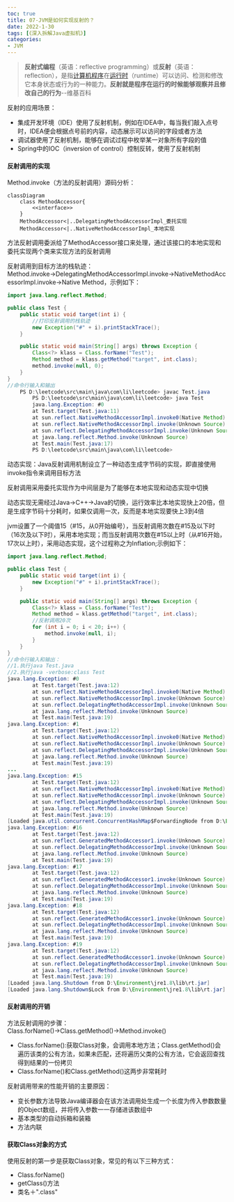 ```yaml
---
toc: true
title: 07-JVM是如何实现反射的？
date: 2022-1-30
tags: [《深入拆解Java虚拟机》] 
categories:
- JVM
---
```

> **反射式编程**（英语：reflective programming）或**反射**（英语：reflection），是指[计算机程序](https://zh.wikipedia.org/wiki/计算机程序)在[运行时](https://zh.wikipedia.org/wiki/运行时)（runtime）可以访问、检测和修改它本身状态或行为的一种能力。**反射就是程序在运行的时候能够观察并且修改自己的行为**--维基百科

反射的应用场景：

- 集成开发环境（IDE）使用了反射机制，例如在IDEA中，每当我们敲入点号时，IDEA便会根据点号前的内容，动态展示可以访问的字段或者方法
- 调试器使用了反射机制，能够在调试过程中枚举某一对象所有字段的值
- Spring中的IOC（inversion of control）控制反转，使用了反射机制
  
<!--more-->

#### 反射调用的实现

Method.invoke（方法的反射调用）源码分析：

```mermaid
classDiagram
	class MethodAccessor{
		<<interface>>
	}
	MethodAccessor<|..DelegatingMethodAccessorImpl_委托实现
	MethodAccessor<|..NativeMethodAccessorImpl_本地实现
```

方法反射调用委派给了MethodAccessor接口来处理，通过该接口的本地实现和委托实现两个类来实现方法的反射调用

反射调用到目标方法的栈轨迹：Method.invoke→DelegatingMethodAccessorImpl.invoke→NativeMethodAccessorImpl.invoke→Native Method，示例如下：

```java
import java.lang.reflect.Method;

public class Test {
    public static void target(int i) {
        //打印反射调用的栈轨迹
        new Exception("#" + i).printStackTrace();
    }

    public static void main(String[] args) throws Exception {
        Class<?> klass = Class.forName("Test");
        Method method = klass.getMethod("target", int.class);
        method.invoke(null, 0);
    }
}
//命令行输入和输出
    PS D:\leetcode\src\main\java\com\li\leetcode> javac Test.java
        PS D:\leetcode\src\main\java\com\li\leetcode> java Test
        java.lang.Exception: #0
        at Test.target(Test.java:11)
        at sun.reflect.NativeMethodAccessorImpl.invoke0(Native Method)
        at sun.reflect.NativeMethodAccessorImpl.invoke(Unknown Source)
        at sun.reflect.DelegatingMethodAccessorImpl.invoke(Unknown Source)
        at java.lang.reflect.Method.invoke(Unknown Source)
        at Test.main(Test.java:17)
        PS D:\leetcode\src\main\java\com\li\leetcode>
```

动态实现：Java反射调用机制设立了一种动态生成字节码的实现，即直接使用invoke指令来调用目标方法

反射调用采用委托实现作为中间层是为了能够在本地实现和动态实现中切换

动态实现无需经过Java→C++→Java的切换，运行效率比本地实现快上20倍，但是生成字节码十分耗时，如果仅调用一次，反而是本地实现要快上3到4倍

jvm设置了一个阈值15（#15，从0开始编号），当反射调用次数在#15及以下时（16次及以下时），采用本地实现；而当反射调用次数在#15以上时（从#16开始，17次以上时），采用动态实现，这个过程称之为Inflation;示例如下：

```java
import java.lang.reflect.Method;

public class Test {
    public static void target(int i) {
        new Exception("#" + i).printStackTrace();
    }

    public static void main(String[] args) throws Exception {
        Class<?> klass = Class.forName("Test");
        Method method = klass.getMethod("target", int.class);
        //反射调用20次
        for (int i = 0; i < 20; i++) {
            method.invoke(null, i);
        }
    }
}
//命令行输入和输出：
//1.执行java Test.java
//2.执行java -verbose:class Test
java.lang.Exception: #0
        at Test.target(Test.java:12)
        at sun.reflect.NativeMethodAccessorImpl.invoke0(Native Method)
        at sun.reflect.NativeMethodAccessorImpl.invoke(Unknown Source)
        at sun.reflect.DelegatingMethodAccessorImpl.invoke(Unknown Source)
        at java.lang.reflect.Method.invoke(Unknown Source)
        at Test.main(Test.java:19)
java.lang.Exception: #1
        at Test.target(Test.java:12)
        at sun.reflect.NativeMethodAccessorImpl.invoke0(Native Method)
        at sun.reflect.NativeMethodAccessorImpl.invoke(Unknown Source)
        at sun.reflect.DelegatingMethodAccessorImpl.invoke(Unknown Source)
        at java.lang.reflect.Method.invoke(Unknown Source)
        at Test.main(Test.java:19)
...
java.lang.Exception: #15
        at Test.target(Test.java:12)
        at sun.reflect.NativeMethodAccessorImpl.invoke0(Native Method)
        at sun.reflect.NativeMethodAccessorImpl.invoke(Unknown Source)
        at sun.reflect.DelegatingMethodAccessorImpl.invoke(Unknown Source)
        at java.lang.reflect.Method.invoke(Unknown Source)
        at Test.main(Test.java:19)
[Loaded java.util.concurrent.ConcurrentHashMap$ForwardingNode from D:\Environment\jre1.8\lib\rt.jar]
java.lang.Exception: #16
        at Test.target(Test.java:12)
        at sun.reflect.GeneratedMethodAccessor1.invoke(Unknown Source)
        at sun.reflect.DelegatingMethodAccessorImpl.invoke(Unknown Source)
        at java.lang.reflect.Method.invoke(Unknown Source)
        at Test.main(Test.java:19)
java.lang.Exception: #17
        at Test.target(Test.java:12)
        at sun.reflect.GeneratedMethodAccessor1.invoke(Unknown Source)
        at sun.reflect.DelegatingMethodAccessorImpl.invoke(Unknown Source)
        at java.lang.reflect.Method.invoke(Unknown Source)
        at Test.main(Test.java:19)
java.lang.Exception: #18
        at Test.target(Test.java:12)
        at sun.reflect.GeneratedMethodAccessor1.invoke(Unknown Source)
        at sun.reflect.DelegatingMethodAccessorImpl.invoke(Unknown Source)
        at java.lang.reflect.Method.invoke(Unknown Source)
        at Test.main(Test.java:19)
java.lang.Exception: #19
        at Test.target(Test.java:12)
        at sun.reflect.GeneratedMethodAccessor1.invoke(Unknown Source)
        at sun.reflect.DelegatingMethodAccessorImpl.invoke(Unknown Source)
        at java.lang.reflect.Method.invoke(Unknown Source)
        at Test.main(Test.java:19)
[Loaded java.lang.Shutdown from D:\Environment\jre1.8\lib\rt.jar]
[Loaded java.lang.Shutdown$Lock from D:\Environment\jre1.8\lib\rt.jar]
```

#### 反射调用的开销

方法反射调用的步骤：Class.forName()→Class.getMethod()→Method.invoke()

- Class.forName():获取Class对象，会调用本地方法；Class.getMethod()会遍历该类的公有方法，如果未匹配，还将遍历父类的公有方法，它会返回查找得到结果的一份拷贝
- Class.forName()和Class.getMethod()这两步非常耗时

反射调用带来的性能开销的主要原因：

- 变长参数方法导致Java编译器会在该方法调用处生成一个长度为传入参数数量的Object数组，并将传入参数一一存储进该数组中
- 基本类型的自动拆箱和装箱
- 方法内联

#### 获取Class对象的方式
使用反射的第一步是获取Class对象，常见的有以下三种方式：
   - Class.forName()
   - getClass()方法
   - 类名＋".class"













